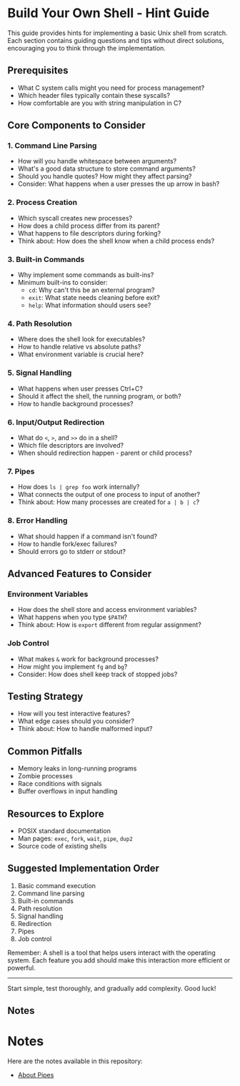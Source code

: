 # Build Your Own Shell - Hint Guide

This guide provides hints for implementing a basic Unix shell from scratch. Each section contains guiding questions and tips without direct solutions, encouraging you to think through the implementation.

## Prerequisites
- What C system calls might you need for process management?
- Which header files typically contain these syscalls?
- How comfortable are you with string manipulation in C?

## Core Components to Consider

### 1. Command Line Parsing
- How will you handle whitespace between arguments?
- What's a good data structure to store command arguments?
- Should you handle quotes? How might they affect parsing?
- Consider: What happens when a user presses the up arrow in bash?

### 2. Process Creation
- Which syscall creates new processes?
- How does a child process differ from its parent?
- What happens to file descriptors during forking?
- Think about: How does the shell know when a child process ends?

### 3. Built-in Commands
- Why implement some commands as built-ins?
- Minimum built-ins to consider:
  - `cd`: Why can't this be an external program?
  - `exit`: What state needs cleaning before exit?
  - `help`: What information should users see?

### 4. Path Resolution
- Where does the shell look for executables?
- How to handle relative vs absolute paths?
- What environment variable is crucial here?

### 5. Signal Handling
- What happens when user presses Ctrl+C?
- Should it affect the shell, the running program, or both?
- How to handle background processes?

### 6. Input/Output Redirection
- What do `<`, `>`, and `>>` do in a shell?
- Which file descriptors are involved?
- When should redirection happen - parent or child process?

### 7. Pipes
- How does `ls | grep foo` work internally?
- What connects the output of one process to input of another?
- Think about: How many processes are created for `a | b | c`?

### 8. Error Handling
- What should happen if a command isn't found?
- How to handle fork/exec failures?
- Should errors go to stderr or stdout?

## Advanced Features to Consider

### Environment Variables
- How does the shell store and access environment variables?
- What happens when you type `$PATH`?
- Think about: How is `export` different from regular assignment?

### Job Control
- What makes `&` work for background processes?
- How might you implement `fg` and `bg`?
- Consider: How does shell keep track of stopped jobs?

## Testing Strategy
- How will you test interactive features?
- What edge cases should you consider?
- Think about: How to handle malformed input?

## Common Pitfalls
- Memory leaks in long-running programs
- Zombie processes
- Race conditions with signals
- Buffer overflows in input handling

## Resources to Explore
- POSIX standard documentation
- Man pages: `exec`, `fork`, `wait`, `pipe`, `dup2`
- Source code of existing shells

## Suggested Implementation Order
1. Basic command execution
2. Command line parsing
3. Built-in commands
4. Path resolution
5. Signal handling
6. Redirection
7. Pipes
8. Job control

Remember: A shell is a tool that helps users interact with the operating system. Each feature you add should make this interaction more efficient or powerful.

---

Start simple, test thoroughly, and gradually add complexity. Good luck!


## Notes

# Notes

Here are the notes available in this repository:

- [About Pipes](./notes/Pipes.md)

